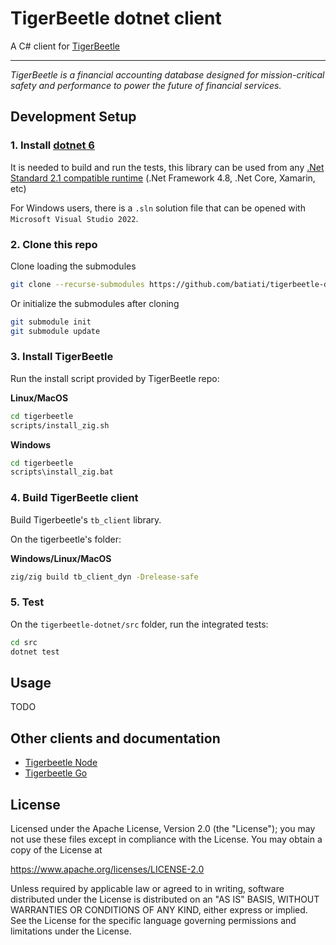 # TigerBeetle dotnet client

A C# client for [TigerBeetle](https://github.com/coilhq/tigerbeetle)

****

*TigerBeetle is a financial accounting database designed for mission-critical safety and performance to power the future of financial services.*

## Development Setup

### 1. Install [dotnet 6](https://dotnet.microsoft.com/en-us/download)

It is needed to build and run the tests, this library can be used from any [.Net Standard 2.1 compatible runtime](https://docs.microsoft.com/en-us/dotnet/standard/net-standard) (.Net Framework 4.8, .Net Core, Xamarin, etc)


For Windows users, there is a `.sln` solution file that can be opened with `Microsoft Visual Studio 2022`.

### 2. Clone this repo

Clone loading the submodules

```bash
git clone --recurse-submodules https://github.com/batiati/tigerbeetle-dotnet.git
```

Or initialize the submodules after cloning

```bash
git submodule init
git submodule update 
```



### 3. Install TigerBeetle

Run the install script provided by TigerBeetle repo:

**Linux/MacOS**
```bash
cd tigerbeetle
scripts/install_zig.sh
```

**Windows**
```cmd
cd tigerbeetle
scripts\install_zig.bat
```

### 4. Build TigerBeetle client

Build Tigerbeetle's `tb_client` library.

On the tigerbeetle's folder:

**Windows/Linux/MacOS**
```bash
zig/zig build tb_client_dyn -Drelease-safe
```

### 5. Test

On the `tigerbeetle-dotnet/src` folder, run the integrated tests:

```bash
cd src
dotnet test
```

## Usage

TODO

## Other clients and documentation

- [Tigerbeetle Node](https://github.com/coilhq/tigerbeetle-node)
- [Tigerbeetle Go](https://github.com/coilhq/tigerbeetle-go)

## License

Licensed under the Apache License, Version 2.0 (the "License"); you may not use these files except in compliance with the License. You may obtain a copy of the License at

https://www.apache.org/licenses/LICENSE-2.0

Unless required by applicable law or agreed to in writing, software distributed under the License is distributed on an "AS IS" BASIS, WITHOUT WARRANTIES OR CONDITIONS OF ANY KIND, either express or implied. See the License for the specific language governing permissions and limitations under the License.
